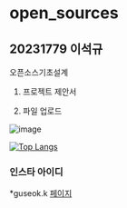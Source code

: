 # open_sources

## 20231779 이석규
오픈소스기초설계

1. 프로젝트 제안서

2. 파일 업로드


![image](https://github.com/leeseokku/Leeseokku/assets/127724468/ed062536-0002-44cf-bf63-87585ad85e31)

[![Top Langs](https://github-readme-stats.vercel.app/api/top-langs/?username=leeseokku)](https://github.com/kid8422/github-readme-stats)


### 인스타 아이디
*guseok.k
[페이지](https://www.instagram.com)


